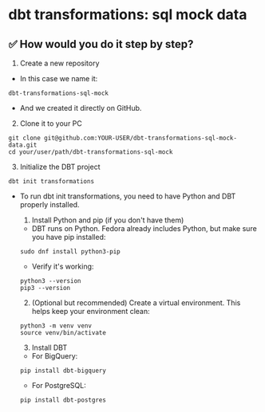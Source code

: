 # dbt transformations: sql mock data

## ✅ How would you do it step by step?

1. Create a new repository

- In this case we name it:

```
dbt-transformations-sql-mock
```

- And we created it directly on GitHub.

2. Clone it to your PC

```
git clone git@github.com:YOUR-USER/dbt-transformations-sql-mock-data.git
cd your/user/path/dbt-transformations-sql-mock
```

3. Initialize the DBT project

```
dbt init transformations
```

- To run dbt init transformations, you need to have Python and DBT properly installed.

    1. Install Python and pip (if you don't have them)
    - DBT runs on Python. Fedora already includes Python, but make sure you have pip installed:

    ```
    sudo dnf install python3-pip
    ```

    - Verify it's working:

    ```
    python3 --version
    pip3 --version
    ```

    2. (Optional but recommended) Create a virtual environment. This helps keep your environment clean:

    ```
    python3 -m venv venv
    source venv/bin/activate
    ```

    3. Install DBT

    - For BigQuery:
    ```
    pip install dbt-bigquery
    ```

    - For PostgreSQL:
    ```
    pip install dbt-postgres
    ```